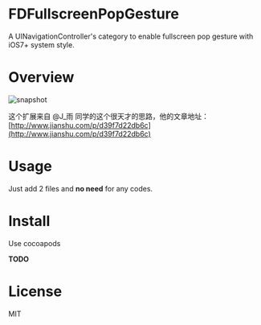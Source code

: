 # FDFullscreenPopGesture
A UINavigationController's category to enable fullscreen pop gesture with iOS7+ system style.

# Overview

![snapshot](https://raw.githubusercontent.com/forkingdog/FDFullscreenPopGesture/master/Snapshots/snapshot0.gif)

这个扩展来自 @J_雨 同学的这个很天才的思路，他的文章地址：[http://www.jianshu.com/p/d39f7d22db6c](http://www.jianshu.com/p/d39f7d22db6c)

# Usage

Just add 2 files and **no need** for any codes.

# Install  

Use cocoapods  

**TODO**

# License  

MIT

